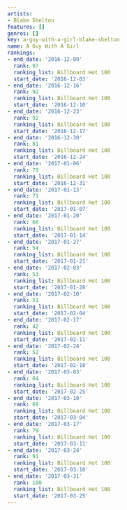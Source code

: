 ```yaml
---
artists:
- Blake Shelton
features: []
genres: []
key: a-guy-with-a-girl-blake-shelton
name: A Guy With A Girl
rankings:
- end_date: '2016-12-09'
  rank: 97
  ranking_list: Billboard Hot 100
  start_date: '2016-12-03'
- end_date: '2016-12-16'
  rank: 92
  ranking_list: Billboard Hot 100
  start_date: '2016-12-10'
- end_date: '2016-12-23'
  rank: 92
  ranking_list: Billboard Hot 100
  start_date: '2016-12-17'
- end_date: '2016-12-30'
  rank: 81
  ranking_list: Billboard Hot 100
  start_date: '2016-12-24'
- end_date: '2017-01-06'
  rank: 79
  ranking_list: Billboard Hot 100
  start_date: '2016-12-31'
- end_date: '2017-01-13'
  rank: 71
  ranking_list: Billboard Hot 100
  start_date: '2017-01-07'
- end_date: '2017-01-20'
  rank: 60
  ranking_list: Billboard Hot 100
  start_date: '2017-01-14'
- end_date: '2017-01-27'
  rank: 54
  ranking_list: Billboard Hot 100
  start_date: '2017-01-21'
- end_date: '2017-02-03'
  rank: 53
  ranking_list: Billboard Hot 100
  start_date: '2017-01-28'
- end_date: '2017-02-10'
  rank: 51
  ranking_list: Billboard Hot 100
  start_date: '2017-02-04'
- end_date: '2017-02-17'
  rank: 42
  ranking_list: Billboard Hot 100
  start_date: '2017-02-11'
- end_date: '2017-02-24'
  rank: 52
  ranking_list: Billboard Hot 100
  start_date: '2017-02-18'
- end_date: '2017-03-03'
  rank: 64
  ranking_list: Billboard Hot 100
  start_date: '2017-02-25'
- end_date: '2017-03-10'
  rank: 69
  ranking_list: Billboard Hot 100
  start_date: '2017-03-04'
- end_date: '2017-03-17'
  rank: 79
  ranking_list: Billboard Hot 100
  start_date: '2017-03-11'
- end_date: '2017-03-24'
  rank: 91
  ranking_list: Billboard Hot 100
  start_date: '2017-03-18'
- end_date: '2017-03-31'
  rank: 100
  ranking_list: Billboard Hot 100
  start_date: '2017-03-25'
---
```


